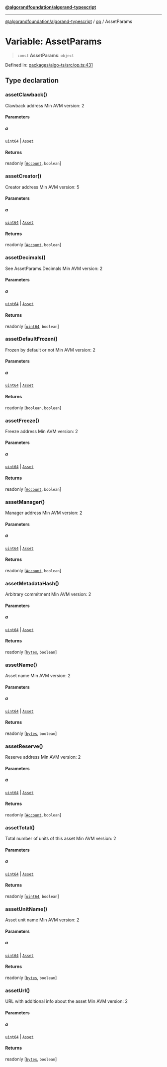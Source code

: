 [**@algorandfoundation/algorand-typescript**](../../../README.md)

***

[@algorandfoundation/algorand-typescript](../../../README.md) / [op](../README.md) / AssetParams

# Variable: AssetParams

> `const` **AssetParams**: `object`

Defined in: [packages/algo-ts/src/op.ts:431](https://github.com/algorandfoundation/puya-ts/blob/5bdb536fcbeffa6fe079b274d09cae785c8fb7b7/packages/algo-ts/src/op.ts#L431)

## Type declaration

### assetClawback()

Clawback address
Min AVM version: 2

#### Parameters

##### a

[`uint64`](../../../type-aliases/uint64.md) | [`Asset`](../../../type-aliases/Asset.md)

#### Returns

readonly \[[`Account`](../../../type-aliases/Account.md), `boolean`\]

### assetCreator()

Creator address
Min AVM version: 5

#### Parameters

##### a

[`uint64`](../../../type-aliases/uint64.md) | [`Asset`](../../../type-aliases/Asset.md)

#### Returns

readonly \[[`Account`](../../../type-aliases/Account.md), `boolean`\]

### assetDecimals()

See AssetParams.Decimals
Min AVM version: 2

#### Parameters

##### a

[`uint64`](../../../type-aliases/uint64.md) | [`Asset`](../../../type-aliases/Asset.md)

#### Returns

readonly \[[`uint64`](../../../type-aliases/uint64.md), `boolean`\]

### assetDefaultFrozen()

Frozen by default or not
Min AVM version: 2

#### Parameters

##### a

[`uint64`](../../../type-aliases/uint64.md) | [`Asset`](../../../type-aliases/Asset.md)

#### Returns

readonly \[`boolean`, `boolean`\]

### assetFreeze()

Freeze address
Min AVM version: 2

#### Parameters

##### a

[`uint64`](../../../type-aliases/uint64.md) | [`Asset`](../../../type-aliases/Asset.md)

#### Returns

readonly \[[`Account`](../../../type-aliases/Account.md), `boolean`\]

### assetManager()

Manager address
Min AVM version: 2

#### Parameters

##### a

[`uint64`](../../../type-aliases/uint64.md) | [`Asset`](../../../type-aliases/Asset.md)

#### Returns

readonly \[[`Account`](../../../type-aliases/Account.md), `boolean`\]

### assetMetadataHash()

Arbitrary commitment
Min AVM version: 2

#### Parameters

##### a

[`uint64`](../../../type-aliases/uint64.md) | [`Asset`](../../../type-aliases/Asset.md)

#### Returns

readonly \[[`bytes`](../../../type-aliases/bytes.md), `boolean`\]

### assetName()

Asset name
Min AVM version: 2

#### Parameters

##### a

[`uint64`](../../../type-aliases/uint64.md) | [`Asset`](../../../type-aliases/Asset.md)

#### Returns

readonly \[[`bytes`](../../../type-aliases/bytes.md), `boolean`\]

### assetReserve()

Reserve address
Min AVM version: 2

#### Parameters

##### a

[`uint64`](../../../type-aliases/uint64.md) | [`Asset`](../../../type-aliases/Asset.md)

#### Returns

readonly \[[`Account`](../../../type-aliases/Account.md), `boolean`\]

### assetTotal()

Total number of units of this asset
Min AVM version: 2

#### Parameters

##### a

[`uint64`](../../../type-aliases/uint64.md) | [`Asset`](../../../type-aliases/Asset.md)

#### Returns

readonly \[[`uint64`](../../../type-aliases/uint64.md), `boolean`\]

### assetUnitName()

Asset unit name
Min AVM version: 2

#### Parameters

##### a

[`uint64`](../../../type-aliases/uint64.md) | [`Asset`](../../../type-aliases/Asset.md)

#### Returns

readonly \[[`bytes`](../../../type-aliases/bytes.md), `boolean`\]

### assetUrl()

URL with additional info about the asset
Min AVM version: 2

#### Parameters

##### a

[`uint64`](../../../type-aliases/uint64.md) | [`Asset`](../../../type-aliases/Asset.md)

#### Returns

readonly \[[`bytes`](../../../type-aliases/bytes.md), `boolean`\]
